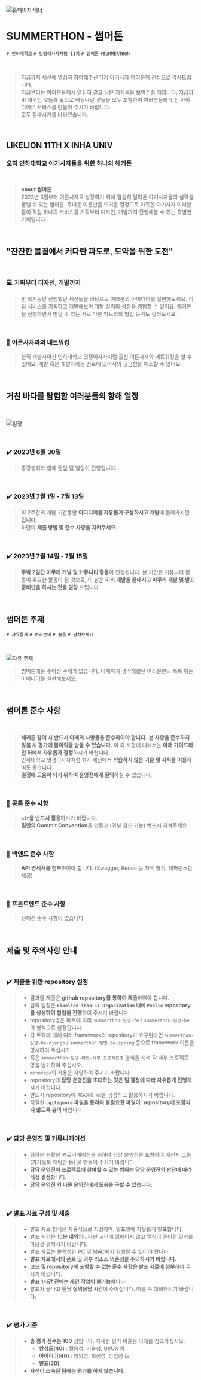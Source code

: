 ![홈페이지 배너](https://github.com/Likelion-Inha-11/summerthon-readme/assets/79556112/4317b24c-570f-490a-aa35-c6169f671cf3)
# SUMMERTHON - 썸머톤
`# 인하대학교` `# 멋쟁이사자처럼 11기` `# 썸머톤` `#SUMMERTHON`

<br/>

> 지금까지 세션에 열심히 참여해주신 11기 아기사자 여러분께 진심으로 감사드립니다.  
> 지금부터는 여러분들께서 열심히 갈고 닦은 지식들을 보여주실 때입니다. 지금까비 재우신 것들과 앞으로 배워나갈 것들을 모두 포함하여 여러분들의 멋진 아이디어로 서비스를 만들어 주시기 바랍니다.  
> 모두 힘내시기를 바라겠습니다.

<br/>

## LIKELION 11TH X INHA UNIV
### 오직 인하대학교 아기사자들을 위한 하나의 해커톤

<br/>

> **about 썸머톤**  
> 2023년 3월부터 어른사자로 성장하기 위해 열심히 달려온 아기사자들의 실력을 뽐낼 수 있는 썸머톤. 무더운 여름만큼 뜨거운 열정으로 가득한 아기사자 여러분들이 직접 하나의 서비스를 기획부터 디자인, 개발까지 진행해볼 수 있는 특별한 기회입니다.

<br/>

## "잔잔한 물결에서 커다란 파도로, 도약을 위한 도전"

<br/>

### 💻 기획부터 디자인, 개발까지
> 한 학기동안 진행했던 세션들을 바탕으로 여러분의 아이디어를 실현해보세요. 직접 서비스를 기획하고 개발해보며 개발 실력의 성장을 경험할 수 있어요. 해커톤을 진행하면서 만날 수 있는 서로 다른 파트와의 협업 능력도 길러보세요.

<br/>

### 🦁 어른사자와의 네트워킹
> 현직 개발자이신 인하대학교 멋쟁이사자처럼 출신 어른사자와 네트워킹을 할 수 있어요. 개발 혹은 개발자라는 진로에 있어서의 궁금함을 해소할 수 있어요.

<br/>

## 거친 바다를 탐험할 여러분들의 항해 일정

<br/>

![일정](https://github.com/Likelion-Inha-11/summerthon-readme/assets/79556112/da4a8847-e4b2-48c9-8959-ac8eeb12fc78)

<br/>

### ✔️ 2023년 6월 30일
> 종강총회와 함께 랜덤 팀 빌딩이 진행됩니다.

<br/>

### ✔️ 2023년 7월 1일 - 7월 13일
> 약 2주간의 개발 기간동안 **아이디어를 자유롭게 구상하시고 개발**에 들어가시면 됩니다.  
> 하단의 **제출 방법 및 준수 사항을 지켜주세요.**  

<br/>

### ✔️ 2023년 7월 14일 - 7월 15일
> **무박 2일간 마무리 개발 및 커뮤니티 활동**이 진행됩니다. 본 기간은 커뮤니티 활동이 주요한 활동이 될 것으로, 이 날은 **미리 개발을 끝내시고 마무리 개발 및 발표 준비만을 하시는 것을 권장** 드립니다.  

<br/>

## 썸머톤 주제
`# 자유롭게` `# 여러분의` `# 꿈을` `# 펼쳐보세요`

<br/>

![자유 주제](https://github.com/Likelion-Inha-11/summerthon-readme/assets/79556112/6d73e9a9-d2f1-4564-8fac-42b4bf4a14f0)

> 썸머톤에는 주어진 주제가 없습니다. 이제까지 생각해왔던 여러분만의 톡톡 튀는 아이디어를 실현해보세요.

<br/>

## 썸머톤 준수 사항

<br/>

> **해커톤 참여 시 반드시 아래의 사항들을 준수하여야 합니다.**
> **본 사항을 준수하지 않을 시 평가에 불이익을 받을 수 있습니다.**
> 이 외 사항에 대해서는 **아래 가이드라인 하에서 자유롭게 결정**하시기 바랍니다.  
> 인하대학교 멋쟁이사자처럼 11기 세션에서 **학습하지 않은 기술 및 지식을 이용**하여도 좋습니다.  
> **결정에 도움이 되기 위하여 운영진에게 질의**하실 수 있습니다.  

<br/>

### 🔗 공통 준수 사항
> **`Git`을 반드시 활용**하시기 바랍니다.  
> **팀만의 Commit Convention**을 만들고 (외부 참조 가능) 반드시 지켜주세요.

<br/>

### 🔗 백엔드 준수 사항
> **API 명세서를 첨부**하여야 합니다. (Swagger, Redoc 등 자유 형식, 레퍼런스만 제공)

<br/>

### 🔗 프론트엔드 준수 사항
> 정해진 준수 사항이 없습니다.

<br/>

## 제출 및 주의사항 안내

<br/>

### ✔️ 제출을 위한 repository 설정
> - 결과물 제출은 **github repository를 통하여 제출**하여야 합니다.  
> - 팀의 팀장은 **`Likelion-inha-11 Organization` 내에 `Public` repository를 생성하여 협업을 진행**하여 주시기 바랍니다.  
> - repository명은 파트에 따라 `summerthon-팀명-fe` / `summerthon-팀명-be` 의 형식으로 설정합니다.  
> - 각 트랙에 대해 여러 framework의 repository가 요구된다면 `summerthon-팀명-be-django` / `summerthon-팀명-be-spring` 등으로 framework 이름을 명시하여 주십시오.  
> - 혹은 `summerthon-팀명-파트-세부 프로젝트명` 형식을 지켜 각 세부 프로젝트 명을 병기하여 주십시오.  
> - `monorepo`의 사용은 지양하여 주시기 바랍니다.  
> - repository에 **담당 운영진을 초대하는 것은 팀 결정에 따라 자유롭게 진행**하시기 바랍니다.  
> - 반드시 repository에 `README.md`을 생성하고 활용하시기 바랍니다.  
> - 적절한 **`.gitignore` 파일을 통하여 불필요한 파일이 `repository에 포함되지 않도록 유의** 바랍니다.

<br/>

### ✔️ 담당 운영진 및 커뮤니케이션
> - 팀장은 원활한 커뮤니케이션을 위하여 담당 운영진을 포함하여 메신저 그룹 (카카오톡 채팅방 등) 을 만들어 주시기 바랍니다.  
> - **담당 운영진이 프로젝트에 참여할 수 있는 범위는 담당 운영진의 판단에 따라 직접 결정**합니다.  
> - **담당 운영진 외 다른 운영진에게 도움을 구할 수 있습니다.**

<br/>

### ✔️ 발표 자료 구성 및 제출
> - 발표 자료 형식은 자율적으로 지정하며, 발표일에 자유롭게 발표합니다.  
> - 발표 시간은 **15분 내외**입니다만 시간에 얽매이지 않고 열심히 준비한 결과를 마음껏 펼치시기 바랍니다.  
> - 발표 자료는 불특정한 PC 및 MAC에서 실행될 수 있어야 합니다.  
> - **발표 자료에서의 폰트 및 외부 리소스 의존성을 주의하시기 바랍니다.**  
> - **코드 및 repository에 포함할 수 없는 준수 사항은 발표 자료에 첨부**하여 주시기 바랍니다.  
> - **발표 1시간 전에는 개인 작업이 불가능**합니다.  
> - 발표가 끝나고 **팀당 질의응답 시간**이 주어집니다. 이를 꼭 대비하시기 바랍니다.  

<br/>

### ✔️ 평가 기준
> - **총 평가 점수는 100** 점입니다. 자세한 평가 비율은 아래를 참조하십시오.
>   - **완성도(40)**  : 활용성, 기술성, UI/UX 등
>   - **아이디어(40)**  : 창의성, 혁신성, 상업성 등
>   - **발표(20)** 
> - **자신이 소속된 팀에는 평가를 하지 않습니다.**

<br/>


